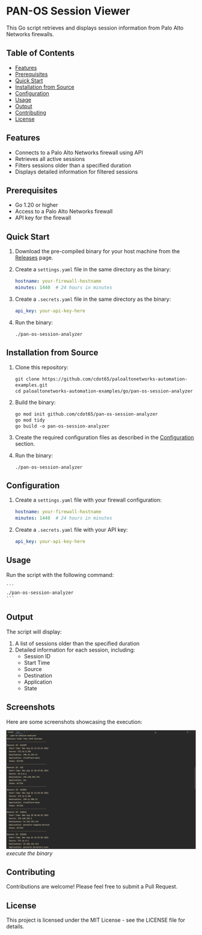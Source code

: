 # PAN-OS Session Viewer

This Go script retrieves and displays session information from Palo Alto Networks firewalls.

## Table of Contents

- [Features](#features)
- [Prerequisites](#prerequisites)
- [Quick Start](#quick-start)
- [Installation from Source](#installation-from-source)
- [Configuration](#configuration)
- [Usage](#usage)
- [Output](#output)
- [Contributing](#contributing)
- [License](#license)

## Features

- Connects to a Palo Alto Networks firewall using API
- Retrieves all active sessions
- Filters sessions older than a specified duration
- Displays detailed information for filtered sessions

## Prerequisites

- Go 1.20 or higher
- Access to a Palo Alto Networks firewall
- API key for the firewall

## Quick Start

1. Download the pre-compiled binary for your host machine from the [Releases](https://github.com/cdot65/pan-os-session-analyzer/releases) page.

2. Create a `settings.yaml` file in the same directory as the binary:

    ```yaml
    hostname: your-firewall-hostname
    minutes: 1440  # 24 hours in minutes
    ```

3. Create a `.secrets.yaml` file in the same directory as the binary:

    ```yaml
    api_key: your-api-key-here
    ```

4. Run the binary:

    ```
    ./pan-os-session-analyzer
    ```

## Installation from Source

1. Clone this repository:

    ```
    git clone https://github.com/cdot65/paloaltonetworks-automation-examples.git
    cd paloaltonetworks-automation-examples/go/pan-os-session-analyzer
    ```

2. Build the binary:

    ```
    go mod init github.com/cdot65/pan-os-session-analyzer
    go mod tidy
    go build -o pan-os-session-analyzer
    ```

3. Create the required configuration files as described in the [Configuration](#configuration) section.

4. Run the binary:

    ```
    ./pan-os-session-analyzer
    ```

## Configuration

1. Create a `settings.yaml` file with your firewall configuration:

    ```yaml
    hostname: your-firewall-hostname
    minutes: 1440  # 24 hours in minutes
    ```

2. Create a `.secrets.yaml` file with your API key:

    ```yaml
    api_key: your-api-key-here
    ```

## Usage

Run the script with the following command:

    ```
    ./pan-os-session-analyzer
    ```

## Output

The script will display:

1. A list of sessions older than the specified duration
2. Detailed information for each session, including:
   - Session ID
   - Start Time
   - Source
   - Destination
   - Application
   - State

## Screenshots

Here are some screenshots showcasing the execution:

![Screenshot 1](docs/screenshots/execute.png)
_execute the binary_



## Contributing

Contributions are welcome! Please feel free to submit a Pull Request.

## License

This project is licensed under the MIT License - see the LICENSE file for details.